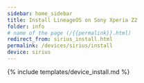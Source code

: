```yaml
---
sidebar: home_sidebar
title: Install LineageOS on Sony Xperia Z2
folder: info
# name of the page (/{{permalink}}.html)
redirect_from: sirius_install.html
permalink: /devices/sirius/install
device: sirius
---
```

{% include templates/device_install.md %}
